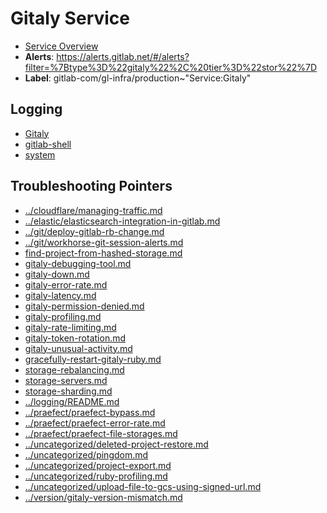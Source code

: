 <!-- MARKER: do not edit this section directly. Edit services/service-catalog.yml then run scripts/generate-docs -->
#  Gitaly Service
* [Service Overview](https://dashboards.gitlab.net/d/gitaly-main/gitaly-overview)
* **Alerts**: https://alerts.gitlab.net/#/alerts?filter=%7Btype%3D%22gitaly%22%2C%20tier%3D%22stor%22%7D
* **Label**: gitlab-com/gl-infra/production~"Service:Gitaly"

## Logging

* [Gitaly](https://log.gprd.gitlab.net/goto/4f0bd7f08b264e7de970bb0cc9530f9d)
* [gitlab-shell](https://log.gprd.gitlab.net/goto/ba97a9597863f0df1c3b894b44eb1db6)
* [system](https://log.gprd.gitlab.net/goto/7cfb513706cffc0789ad0842674e108a)

## Troubleshooting Pointers

* [../cloudflare/managing-traffic.md](../cloudflare/managing-traffic.md)
* [../elastic/elasticsearch-integration-in-gitlab.md](../elastic/elasticsearch-integration-in-gitlab.md)
* [../git/deploy-gitlab-rb-change.md](../git/deploy-gitlab-rb-change.md)
* [../git/workhorse-git-session-alerts.md](../git/workhorse-git-session-alerts.md)
* [find-project-from-hashed-storage.md](find-project-from-hashed-storage.md)
* [gitaly-debugging-tool.md](gitaly-debugging-tool.md)
* [gitaly-down.md](gitaly-down.md)
* [gitaly-error-rate.md](gitaly-error-rate.md)
* [gitaly-latency.md](gitaly-latency.md)
* [gitaly-permission-denied.md](gitaly-permission-denied.md)
* [gitaly-profiling.md](gitaly-profiling.md)
* [gitaly-rate-limiting.md](gitaly-rate-limiting.md)
* [gitaly-token-rotation.md](gitaly-token-rotation.md)
* [gitaly-unusual-activity.md](gitaly-unusual-activity.md)
* [gracefully-restart-gitaly-ruby.md](gracefully-restart-gitaly-ruby.md)
* [storage-rebalancing.md](storage-rebalancing.md)
* [storage-servers.md](storage-servers.md)
* [storage-sharding.md](storage-sharding.md)
* [../logging/README.md](../logging/README.md)
* [../praefect/praefect-bypass.md](../praefect/praefect-bypass.md)
* [../praefect/praefect-error-rate.md](../praefect/praefect-error-rate.md)
* [../praefect/praefect-file-storages.md](../praefect/praefect-file-storages.md)
* [../uncategorized/deleted-project-restore.md](../uncategorized/deleted-project-restore.md)
* [../uncategorized/pingdom.md](../uncategorized/pingdom.md)
* [../uncategorized/project-export.md](../uncategorized/project-export.md)
* [../uncategorized/ruby-profiling.md](../uncategorized/ruby-profiling.md)
* [../uncategorized/upload-file-to-gcs-using-signed-url.md](../uncategorized/upload-file-to-gcs-using-signed-url.md)
* [../version/gitaly-version-mismatch.md](../version/gitaly-version-mismatch.md)
<!-- END_MARKER -->
